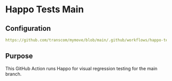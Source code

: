 # Happo Tests Main

## Configuration

```yml reference
https://github.com/transcom/mymove/blob/main/.github/workflows/happo-tests-master.yml
```

## Purpose

This GitHub Action runs Happo for visual regression testing for the main branch.
